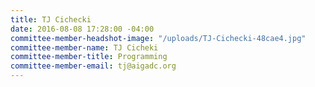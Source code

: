 ```yaml
---
title: TJ Cichecki
date: 2016-08-08 17:28:00 -04:00
committee-member-headshot-image: "/uploads/TJ-Cichecki-48cae4.jpg"
committee-member-name: TJ Cicheki
committee-member-title: Programming
committee-member-email: tj@aigadc.org
---
```


